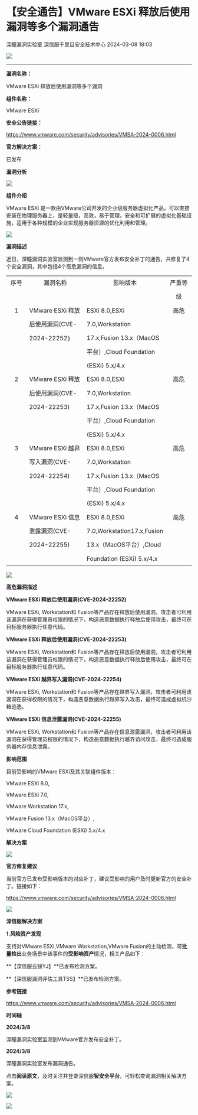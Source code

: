 #  【安全通告】VMware ESXi 释放后使用漏洞等多个漏洞通告   
深瞳漏洞实验室  深信服千里目安全技术中心   2024-03-08 18:03  
  
![](https://mmbiz.qpic.cn/mmbiz_gif/w8NHw6tcQ5xqu4e0pz18uW94jLFxHeCicmY6seurOYuYk57OUp84zE2SJjgn3icG61TKCyF9hYJX3xyOVicO8gSzw/640?wx_fmt=gif&from=appmsg "")  
****  
**漏洞名称：**  
  
VMware ESXi 释放后使用漏洞等多个漏洞  
  
**组件名称：**  
  
VMware ESXi  
  
**安全公告链接：**   
  
https://www.vmware.com/security/advisories/VMSA-2024-0006.html  
  
**官方解决方案：**  
  
已发布  
  
  
  
**漏洞分析**  
  
![](https://mmbiz.qpic.cn/mmbiz_gif/w8NHw6tcQ5xqu4e0pz18uW94jLFxHeCicTpQU8qDhKyvwYhHJI8YqaYdONwCQwxfibFJYicXIsBSreDHFia2NrMdmA/640?wx_fmt=gif&from=appmsg "")  
  
**组件介绍**  
  
VMware ESXi 是一款由VMware公司开发的企业级服务器虚拟化产品，可以直接安装在物理服务器上，是轻量级，高效，易于管理，安全和可扩展的虚拟化基础设施，适用于各种规模的企业实现服务器资源的优化利用和管理。  
  
![](https://mmbiz.qpic.cn/mmbiz_gif/w8NHw6tcQ5xqu4e0pz18uW94jLFxHeCicTpQU8qDhKyvwYhHJI8YqaYdONwCQwxfibFJYicXIsBSreDHFia2NrMdmA/640?wx_fmt=gif&from=appmsg "")  
  
**漏洞描述**  
  
  
近日，深瞳漏洞实验室监测到一则VMware官方发布安全补丁的通告，共修复了4个安全漏洞，其中包括4个高危漏洞的信息。  
  
<table><tbody><tr><td width="32" valign="top" style="padding: 0pt 5.4pt;border-width: 1pt;border-color: windowtext;"><p style="text-align:center;margin-top:0.0000pt;margin-bottom:0.0000pt;mso-pagination:widow-orphan;line-height:28.0000pt;mso-line-height-rule:exactly;">序号<strong><span style="font-family: &#34;Times New Roman&#34;;font-size: 14pt;"><o:p></o:p></span></strong></p></td><td width="156" valign="top" style="padding: 0pt 5.4pt;border-width: 1pt;border-color: windowtext;"><p style="text-align:center;margin-top:0.0000pt;margin-bottom:0.0000pt;mso-pagination:widow-orphan;line-height:28.0000pt;mso-line-height-rule:exactly;">漏洞名称<strong><span style="font-family: 仿宋_GB2312;font-size: 14pt;"><o:p></o:p></span></strong></p></td><td width="137" valign="top" style="padding: 0pt 5.4pt;border-width: 1pt;border-color: windowtext;"><p style="text-align:center;margin-top:0.0000pt;margin-bottom:0.0000pt;mso-pagination:widow-orphan;line-height:28.0000pt;mso-line-height-rule:exactly;">影响版本<strong><span style="font-family: &#34;Times New Roman&#34;;font-size: 14pt;"><o:p></o:p></span></strong></p></td><td width="54" valign="top" style="padding: 0pt 5.4pt;border-width: 1pt;border-color: windowtext;"><p style="text-align:center;margin-top:0.0000pt;margin-bottom:0.0000pt;mso-pagination:widow-orphan;line-height:28.0000pt;mso-line-height-rule:exactly;">严重等级<strong><span style="font-family: &#34;Times New Roman&#34;;font-size: 14pt;"><o:p></o:p></span></strong></p></td></tr><tr style="height:138.7500pt;"><td width="52" valign="top" style="padding: 0pt 5.4pt;border-left-width: 1pt;border-left-color: windowtext;border-right-width: 1pt;border-right-color: windowtext;border-top: none;border-bottom-width: 1pt;border-bottom-color: windowtext;"><p style="text-align:center;margin-top:0.0000pt;margin-bottom:0.0000pt;mso-pagination:widow-orphan;line-height:28.0000pt;mso-line-height-rule:exactly;">1<span style="font-family:&#39;Times New Roman&#39;;mso-fareast-font-family:仿宋_GB2312;font-size:14.0000pt;mso-font-kerning:1.0000pt;"><o:p></o:p></span></p></td><td width="176" valign="top" style="padding: 0pt 5.4pt;border-left-width: 1pt;border-left-color: windowtext;border-right-width: 1pt;border-right-color: windowtext;border-top: none;border-bottom-width: 1pt;border-bottom-color: windowtext;"><p style="margin-top:0.0000pt;margin-bottom:0.0000pt;mso-pagination:widow-orphan;line-height:28.0000pt;mso-line-height-rule:exactly;">VMware ESXi 释放后使用漏洞(CVE-2024-22252<span style="font-family:仿宋_GB2312;mso-ascii-font-family:&#39;Times New Roman&#39;;mso-hansi-font-family:&#39;Times New Roman&#39;;mso-bidi-font-family:&#39;Times New Roman&#39;;font-size:14.0000pt;mso-font-kerning:1.0000pt;"><span style="font-family:Times New Roman;">)</span></span><span style="font-family:仿宋_GB2312;mso-ascii-font-family:&#39;Times New Roman&#39;;mso-hansi-font-family:&#39;Times New Roman&#39;;mso-bidi-font-family:&#39;Times New Roman&#39;;font-size:14.0000pt;mso-font-kerning:1.0000pt;"><o:p></o:p></span></p></td><td width="157" valign="top" style="padding: 0pt 5.4pt;border-left-width: 1pt;border-left-color: windowtext;border-right-width: 1pt;border-right-color: windowtext;border-top: none;border-bottom-width: 1pt;border-bottom-color: windowtext;"><p style="margin-top:0.0000pt;margin-bottom:0.0000pt;mso-pagination:widow-orphan;line-height:28.0000pt;mso-line-height-rule:exactly;">ESXi 8.0,ESXi 7.0,Workstation 17.x,Fusion 13.x（MacOS平台）,Cloud Foundation (ESXi) 5.x/4.x<span style="font-family:&#39;Times New Roman&#39;;mso-fareast-font-family:仿宋_GB2312;font-size:14.0000pt;mso-font-kerning:1.0000pt;"><o:p></o:p></span></p></td><td width="74" valign="top" style="padding: 0pt 5.4pt;border-left-width: 1pt;border-left-color: windowtext;border-right-width: 1pt;border-right-color: windowtext;border-top: none;border-bottom-width: 1pt;border-bottom-color: windowtext;"><p style="text-align:center;margin-top:0.0000pt;margin-bottom:0.0000pt;mso-pagination:widow-orphan;line-height:28.0000pt;mso-line-height-rule:exactly;">高危<span style="font-family:&#39;Times New Roman&#39;;mso-fareast-font-family:仿宋_GB2312;font-size:14.0000pt;mso-font-kerning:1.0000pt;"><o:p></o:p></span></p></td></tr><tr><td width="52" valign="top" style="padding: 0pt 5.4pt;border-left-width: 1pt;border-left-color: windowtext;border-right-width: 1pt;border-right-color: windowtext;border-top: none;border-bottom-width: 1pt;border-bottom-color: windowtext;"><p style="text-align:center;margin-top:0.0000pt;margin-bottom:0.0000pt;mso-pagination:widow-orphan;line-height:28.0000pt;mso-line-height-rule:exactly;">2<span style="font-family:&#39;Times New Roman&#39;;mso-fareast-font-family:仿宋_GB2312;font-size:14.0000pt;mso-font-kerning:1.0000pt;"><o:p></o:p></span></p></td><td width="176" valign="top" style="padding: 0pt 5.4pt;border-left-width: 1pt;border-left-color: windowtext;border-right-width: 1pt;border-right-color: windowtext;border-top: none;border-bottom-width: 1pt;border-bottom-color: windowtext;"><p style="margin-top:0.0000pt;margin-bottom:0.0000pt;mso-pagination:widow-orphan;line-height:28.0000pt;mso-line-height-rule:exactly;">VMware ESXi 释放后使用漏洞(CVE-2024-22253)<span style="font-family:&#39;Times New Roman&#39;;mso-fareast-font-family:仿宋_GB2312;font-size:14.0000pt;mso-font-kerning:1.0000pt;"><o:p></o:p></span></p></td><td width="157" valign="top" style="padding: 0pt 5.4pt;border-left-width: 1pt;border-left-color: windowtext;border-right-width: 1pt;border-right-color: windowtext;border-top: none;border-bottom-width: 1pt;border-bottom-color: windowtext;"><p style="margin-top:0.0000pt;margin-bottom:0.0000pt;mso-pagination:widow-orphan;line-height:28.0000pt;mso-line-height-rule:exactly;">ESXi 8.0,ESXi 7.0,Workstation 17.x,Fusion 13.x（MacOS平台）,Cloud Foundation (ESXi) 5.x/4.x<span style="font-family:&#39;Times New Roman&#39;;mso-fareast-font-family:仿宋_GB2312;font-size:14.0000pt;mso-font-kerning:1.0000pt;"><o:p></o:p></span></p></td><td width="74" valign="top" style="padding: 0pt 5.4pt;border-left-width: 1pt;border-left-color: windowtext;border-right-width: 1pt;border-right-color: windowtext;border-top: none;border-bottom-width: 1pt;border-bottom-color: windowtext;"><p style="text-align:center;margin-top:0.0000pt;margin-bottom:0.0000pt;mso-pagination:widow-orphan;line-height:28.0000pt;mso-line-height-rule:exactly;">高危<span style="font-family:&#39;Times New Roman&#39;;mso-fareast-font-family:仿宋_GB2312;font-size:14.0000pt;mso-font-kerning:1.0000pt;"><o:p></o:p></span></p></td></tr><tr><td width="52" valign="top" style="padding: 0pt 5.4pt;border-left-width: 1pt;border-left-color: windowtext;border-right-width: 1pt;border-right-color: windowtext;border-top: none;border-bottom-width: 1pt;border-bottom-color: windowtext;"><p style="text-align:center;margin-top:0.0000pt;margin-bottom:0.0000pt;mso-pagination:widow-orphan;line-height:28.0000pt;mso-line-height-rule:exactly;">3<span style="font-family:仿宋_GB2312;mso-ascii-font-family:&#39;Times New Roman&#39;;mso-hansi-font-family:&#39;Times New Roman&#39;;mso-bidi-font-family:&#39;Times New Roman&#39;;font-size:14.0000pt;mso-font-kerning:1.0000pt;"><o:p></o:p></span></p></td><td width="176" valign="top" style="padding: 0pt 5.4pt;border-left-width: 1pt;border-left-color: windowtext;border-right-width: 1pt;border-right-color: windowtext;border-top: none;border-bottom-width: 1pt;border-bottom-color: windowtext;"><p style="margin-top:0.0000pt;margin-bottom:0.0000pt;mso-pagination:widow-orphan;line-height:28.0000pt;mso-line-height-rule:exactly;">VMware ESXi 越界写入漏洞(CVE-2024-22254)<span style="font-family:&#39;Times New Roman&#39;;mso-fareast-font-family:仿宋_GB2312;font-size:14.0000pt;mso-font-kerning:1.0000pt;"><o:p></o:p></span></p></td><td width="157" valign="top" style="padding: 0pt 5.4pt;border-left-width: 1pt;border-left-color: windowtext;border-right-width: 1pt;border-right-color: windowtext;border-top: none;border-bottom-width: 1pt;border-bottom-color: windowtext;"><p style="margin-top:0.0000pt;margin-bottom:0.0000pt;mso-pagination:widow-orphan;line-height:28.0000pt;mso-line-height-rule:exactly;">ESXi 8.0,ESXi 7.0,Workstation 17.x,Fusion 13.x（MacOS平台）,Cloud Foundation (ESXi) 5.x/4.x<span style="font-family:&#39;Times New Roman&#39;;mso-fareast-font-family:仿宋_GB2312;font-size:14.0000pt;mso-font-kerning:1.0000pt;"><o:p></o:p></span></p></td><td width="74" valign="top" style="padding: 0pt 5.4pt;border-left-width: 1pt;border-left-color: windowtext;border-right-width: 1pt;border-right-color: windowtext;border-top: none;border-bottom-width: 1pt;border-bottom-color: windowtext;"><p style="text-align:center;margin-top:0.0000pt;margin-bottom:0.0000pt;mso-pagination:widow-orphan;line-height:28.0000pt;mso-line-height-rule:exactly;">高危<span style="font-family:&#39;Times New Roman&#39;;mso-fareast-font-family:仿宋_GB2312;font-size:14.0000pt;mso-font-kerning:1.0000pt;"><o:p></o:p></span></p></td></tr><tr><td width="52" valign="top" style="padding: 0pt 5.4pt;border-left-width: 1pt;border-left-color: windowtext;border-right-width: 1pt;border-right-color: windowtext;border-top: none;border-bottom-width: 1pt;border-bottom-color: windowtext;"><p style="text-align:center;margin-top:0.0000pt;margin-bottom:0.0000pt;mso-pagination:widow-orphan;line-height:28.0000pt;mso-line-height-rule:exactly;">4<span style="font-family:仿宋_GB2312;mso-ascii-font-family:&#39;Times New Roman&#39;;mso-hansi-font-family:&#39;Times New Roman&#39;;mso-bidi-font-family:&#39;Times New Roman&#39;;font-size:14.0000pt;mso-font-kerning:1.0000pt;"><o:p></o:p></span></p></td><td width="176" valign="top" style="padding: 0pt 5.4pt;border-left-width: 1pt;border-left-color: windowtext;border-right-width: 1pt;border-right-color: windowtext;border-top: none;border-bottom-width: 1pt;border-bottom-color: windowtext;"><p style="margin-top:0.0000pt;margin-bottom:0.0000pt;mso-pagination:widow-orphan;line-height:28.0000pt;mso-line-height-rule:exactly;">VMware ESXi 信息泄露漏洞(CVE-2024-22255)<span style="font-family:&#39;Times New Roman&#39;;mso-fareast-font-family:仿宋_GB2312;font-size:14.0000pt;mso-font-kerning:1.0000pt;"><o:p></o:p></span></p></td><td width="157" valign="top" style="padding: 0pt 5.4pt;border-left-width: 1pt;border-left-color: windowtext;border-right-width: 1pt;border-right-color: windowtext;border-top: none;border-bottom-width: 1pt;border-bottom-color: windowtext;"><p style="margin-top:0.0000pt;margin-bottom:0.0000pt;mso-pagination:widow-orphan;line-height:28.0000pt;mso-line-height-rule:exactly;">ESXi 8.0,ESXi 7.0,Workstation17.x,Fusion 13.x（MacOS平台）,Cloud Foundation (ESXi) 5.x/4.x<span style="font-family:&#39;Times New Roman&#39;;mso-fareast-font-family:仿宋_GB2312;font-size:14.0000pt;mso-font-kerning:1.0000pt;"><o:p></o:p></span></p></td><td width="74" valign="top" style="padding: 0pt 5.4pt;border-left-width: 1pt;border-left-color: windowtext;border-right-width: 1pt;border-right-color: windowtext;border-top: none;border-bottom-width: 1pt;border-bottom-color: windowtext;"><p style="text-align:center;margin-top:0.0000pt;margin-bottom:0.0000pt;mso-pagination:widow-orphan;line-height:28.0000pt;mso-line-height-rule:exactly;">高危<span style="font-family:&#39;Times New Roman&#39;;mso-fareast-font-family:仿宋_GB2312;font-size:14.0000pt;mso-font-kerning:1.0000pt;"><o:p></o:p></span></p></td></tr></tbody></table>  
  
![](https://mmbiz.qpic.cn/mmbiz_gif/w8NHw6tcQ5xqu4e0pz18uW94jLFxHeCicTpQU8qDhKyvwYhHJI8YqaYdONwCQwxfibFJYicXIsBSreDHFia2NrMdmA/640?wx_fmt=gif&from=appmsg "")  
  
**高危漏洞描述**  
  
  
**VMware ESXi 释放后使用漏洞(CVE-2024-22252)**  
  
VMware ESXi, Workstation和 Fusion等产品存在释放后使用漏洞，攻击者可利用该漏洞在获得管理员权限的情况下，构造恶意数据执行释放后使用攻击，最终可在目标服务器执行任意代码。  
  
  
**VMware ESXi 释放后使用漏洞(CVE-2024-22253)**  
  
VMware ESXi, Workstation和 Fusion等产品存在释放后使用漏洞，攻击者可利用该漏洞在获得管理员权限的情况下，构造恶意数据执行释放后使用攻击，最终可在目标服务器执行任意代码。  
  
  
**VMware ESXi 越界写入漏洞(CVE-2024-22254)**  
  
VMware ESXi, Workstation和 Fusion等产品存在越界写入漏洞，攻击者可利用该漏洞在获得权限的情况下，构造恶意数据执行越界写入攻击，最终可造成虚拟机沙箱逃逸。  
  
  
**VMware ESXi 信息泄露漏洞(CVE-2024-22255)**  
  
VMware ESXi, Workstation和 Fusion等产品存在信息泄露漏洞，攻击者可利用该漏洞在获得管理员权限的情况下，构造恶意数据执行越界访问攻击，最终可造成服务器内存信息泄露。  
  
  
  
**影响范围**  
  
  
目前受影响的VMware ESXi及其关联组件版本：  
  
VMware ESXi 8.0,  
  
VMware ESXi 7.0,  
  
VMware Workstation 17.x,  
  
VMware Fusion 13.x（MacOS平台）,  
  
VMware Cloud Foundation (ESXi) 5.x/4.x  
  
  
  
**解决方案**  
  
![](https://mmbiz.qpic.cn/mmbiz_gif/w8NHw6tcQ5xqu4e0pz18uW94jLFxHeCicTpQU8qDhKyvwYhHJI8YqaYdONwCQwxfibFJYicXIsBSreDHFia2NrMdmA/640?wx_fmt=gif&from=appmsg "")  
  
**官方修复建议**  
  
  
当前官方已发布受影响版本的对应补丁，建议受影响的用户及时更新官方的安全补丁。链接如下：  
  
https://www.vmware.com/security/advisories/VMSA-2024-0006.html  
  
![](https://mmbiz.qpic.cn/mmbiz_gif/w8NHw6tcQ5xqu4e0pz18uW94jLFxHeCicTpQU8qDhKyvwYhHJI8YqaYdONwCQwxfibFJYicXIsBSreDHFia2NrMdmA/640?wx_fmt=gif&from=appmsg "")  
  
**深信服解决方案**  
  
**1.风险资产发现**  
  
支持对VMware ESXi,VMware Workstation,VMware Fusion的主动检测，可**批量检出**业务场景中该事件的**受影响资产**情况，相关产品如下：  
  
**【深信服云镜YJ】**已发布检测方案。  
  
**【深信服漏洞评估工具TSS】**已发布检测方案。  
  
  
  
**参考链接**  
  
  
https://www.vmware.com/security/advisories/VMSA-2024-0006.html  
  
  
**时间轴**  
  
  
  
**2024/3/8**  
  
深瞳漏洞实验室监测到VMware官方发布安全补丁。  
  
  
**2024/3/8**  
  
深瞳漏洞实验室发布漏洞通告。  
  
  
点击**阅读原文**，及时关注并登录深信服**智安全平台**，可轻松查询漏洞相关解决方案。  
  
![](https://mmbiz.qpic.cn/mmbiz_png/w8NHw6tcQ5xqu4e0pz18uW94jLFxHeCicK7Ys8RSRMh0pibaibjia0GiazenfGgYq9L49LJoUAGWQc8zqNt9hAcYjicw/640?wx_fmt=png&from=appmsg "")  
  
  
![](https://mmbiz.qpic.cn/mmbiz_jpg/w8NHw6tcQ5xqu4e0pz18uW94jLFxHeCicKZPdiaaPOwoOEJd9lIIPLaGsSeBmxQO4kqMTsVE8HcELLibZqBsTdticg/640?wx_fmt=jpeg&from=appmsg "")  
  
  
  
